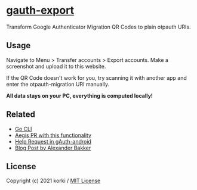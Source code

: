 # [gauth-export](https://korki43.github.io/gauth-export/)

Transform Google Authenticator Migration QR Codes to plain otpauth URIs.

## Usage

Navigate to Menu > Transfer accounts > Export accounts.
Make a screenshot and upload it to this website.

If the QR Code doesn't work for you, try scanning it with another app and enter the otpauth-migration URI manually.

**All data stays on your PC, everything is computed locally!**

## Related

- [Go CLI](https://github.com/dim13/otpauth)
- [Aegis PR with this functionality](https://github.com/beemdevelopment/Aegis/pull/406/files)
- [Help Request in gAuth-android](https://github.com/google/google-authenticator-android/issues/118)
- [Blog Post by Alexander Bakker](https://alexbakker.me/post/parsing-google-auth-export-qr-code.html)

## License

Copyright (c) 2021 korki / [MIT License](./LICENSE)
